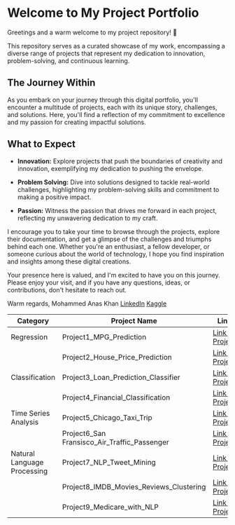 # Welcome to My Project Portfolio
Greetings and a warm welcome to my project repository! 🌟

This repository serves as a curated showcase of my work, encompassing a diverse range of projects that represent my dedication to innovation, problem-solving, and continuous learning.

## The Journey Within
As you embark on your journey through this digital portfolio, you'll encounter a multitude of projects, each with its unique story, challenges, and solutions. Here, you'll find a reflection of my commitment to excellence and my passion for creating impactful solutions.

## What to Expect
- **Innovation:** Explore projects that push the boundaries of creativity and innovation, exemplifying my dedication to pushing the envelope.

- **Problem Solving:** Dive into solutions designed to tackle real-world challenges, highlighting my problem-solving skills and commitment to making a positive impact.

- **Passion:** Witness the passion that drives me forward in each project, reflecting my unwavering dedication to my craft.

I encourage you to take your time to browse through the projects, explore their documentation, and get a glimpse of the challenges and triumphs behind each one. Whether you're an enthusiast, a fellow developer, or someone curious about the world of technology, I hope you find inspiration and insights among these digital creations.

Your presence here is valued, and I'm excited to have you on this journey. Please enjoy your visit, and if you have any questions, ideas, or contributions, don't hesitate to reach out.

Warm regards,
Mohammed Anas Khan [LinkedIn](https://www.linkedin.com/in/mohammed-anas-khan-ab91531a4/) [Kaggle](https://www.kaggle.com/fiq423ubf)

| Category | Project Name | Link |
|-------|--|-------|
| Regression     | Project1_MPG_Prediction             | [Link to Project](https://github.com/Makorg123/Project1_MPG_Prediction) |
|                | Project2_House_Price_Prediction     | [Link to Project](https://github.com/Makorg123/Project2_House_Price_Prediction) |
| Classification | Project3_Loan_Prediction_Classifier | [Link to Project](https://github.com/Makorg123/Project3_Loan_Prediction_Classifier) |
|                | Project4_Financial_Classification   | [Link to Project](https://github.com/Makorg123/Project4_Financial_Classification) |
| Time Series Analysis | Project5_Chicago_Taxi_Trip   | [Link to Project](https://github.com/Makorg123/Project5_Chicago_Taxi_Trips_Time_Series) |
|                | Project6_San Fransisco_Air_Traffic_Passenger |[Link to Project](https://github.com/Makorg123/Project6_Air_Traffic_Passengers_Time_Series/tree/main)|
| Natural Language Processing | Project7_NLP_Tweet_Mining | [Link to Project](https://github.com/Makorg123/Project7_NLP_Tweet_Mining) |
|                | Project8_IMDB_Movies_Reviews_Clustering | [Link to Project](https://github.com/Makorg123/Project8_IMDB_Movies_Reviews_Clustering) |
|                | Project9_Medicare_with_NLP           | [Link to Project](https://github.com/Makorg123/Project9_Medicare_with_NLP)
